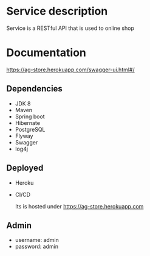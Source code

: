 # Service description

Service is a RESTful API that is used to online shop

# Documentation

https://ag-store.herokuapp.com/swagger-ui.html#/

## Dependencies

- JDK 8
- Maven
- Spring boot
- Hibernate
- PostgreSQL
- Flyway
- Swagger
- log4j


## Deployed

- Heroku
- CI/CD

    Its is hosted under https://ag-store.herokuapp.com

## Admin

- username: admin
- password: admin


